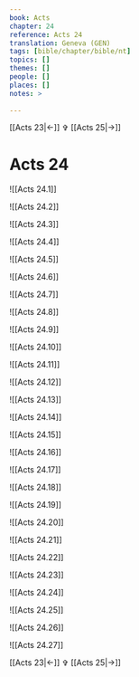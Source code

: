 ```yaml
---
book: Acts
chapter: 24
reference: Acts 24
translation: Geneva (GEN)
tags: [bible/chapter/bible/nt]
topics: []
themes: []
people: []
places: []
notes: >
  
---
```


[[Acts 23|<-]] ✞ [[Acts 25|->]]

# Acts 24

![[Acts 24.1]]

![[Acts 24.2]]

![[Acts 24.3]]

![[Acts 24.4]]

![[Acts 24.5]]

![[Acts 24.6]]

![[Acts 24.7]]

![[Acts 24.8]]

![[Acts 24.9]]

![[Acts 24.10]]

![[Acts 24.11]]

![[Acts 24.12]]

![[Acts 24.13]]

![[Acts 24.14]]

![[Acts 24.15]]

![[Acts 24.16]]

![[Acts 24.17]]

![[Acts 24.18]]

![[Acts 24.19]]

![[Acts 24.20]]

![[Acts 24.21]]

![[Acts 24.22]]

![[Acts 24.23]]

![[Acts 24.24]]

![[Acts 24.25]]

![[Acts 24.26]]

![[Acts 24.27]]

[[Acts 23|<-]] ✞ [[Acts 25|->]]
